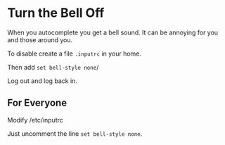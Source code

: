 # Turn the Bell Off

When you autocomplete you get a bell sound.  It can be annoying for you and those around you.

To disable create a file `.inputrc` in your home.

Then add `set bell-style none`/

Log out and log back in. 

## For Everyone

Modify /etc/inputrc 

Just uncomment the line `set bell-style none`.


